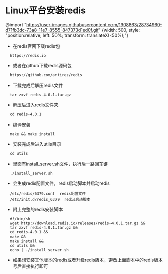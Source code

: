 # Linux平台安装redis

@import "https://user-images.githubusercontent.com/1908863/28734960-d71fb3dc-73a8-11e7-8555-847373d1ed0f.gif" {width: 500, style: "position:relative; left: 50%; transform: translateX(-50%);"}

* 在redis官网下载redis包
```
  https://redis.io
```

* 或者在github下载redis源码包
```
  https://github.com/antirez/redis
```

* 下载完成后解压redis文件
```
  tar zxvf redis-4.0.1.tar.gz
```

* 解压后进入redis文件夹
```
  cd redis-4.0.1
```

* 编译安装
```
  make && make install
```

* 安装完成后进入utils目录
```
  cd utils
```

* 里面有install_server.sh文件，执行后一路回车键
```
  ./install_server.sh
```

* 会生成redis配置文件，redis启动脚本并启动redis
```
  /etc/redis/6379.conf  redis配置文件
  /etc/init.d/redis_6379  redis启动脚本
```

* 附上完整的redis安装脚本
```
  #!/bin/sh
  wget http://download.redis.io/releases/redis-4.0.1.tar.gz &&
  tar zxvf redis-4.0.1.tar.gz &&
  cd redis-4.0.1 &&
  make &&
  make install &&
  cd utils &&
  echo | ./install_server.sh
```

* 如果想安装其他版本的redis或者升级redis版本，更改上面脚本中的redis版本号后直接执行即可
